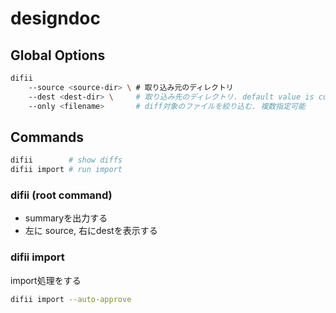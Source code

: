 # designdoc

## Global Options
```bash
difii
    --source <source-dir> \ # 取り込み元のディレクトリ
    --dest <dest-dir> \     # 取り込み先のディレクトリ. default value is current dir.
    --only <filename>       # diff対象のファイルを絞り込む. 複数指定可能
```

## Commands
```bash
difii        # show diffs
difii import # run import
```

### difii (root command)
- summaryを出力する
- 左に source, 右にdestを表示する

### difii import
import処理をする
```bash
difii import --auto-approve
```
